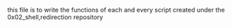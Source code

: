  this file is to write the functions of each and every script created under the 0x02_shell,redirection repository
 